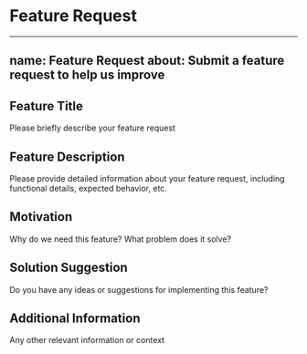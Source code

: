 # Feature Request

---
name: Feature Request
about: Submit a feature request to help us improve
---

## Feature Title
Please briefly describe your feature request

## Feature Description
Please provide detailed information about your feature request, including functional details, expected behavior, etc.

## Motivation
Why do we need this feature? What problem does it solve?

## Solution Suggestion
Do you have any ideas or suggestions for implementing this feature?

## Additional Information
Any other relevant information or context